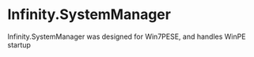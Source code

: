 # Infinity.SystemManager

Infinity.SystemManager was designed for Win7PESE, and handles WinPE startup
